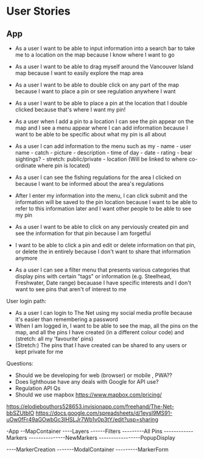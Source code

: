 # User Stories

## App

- As a user I want to be able to input information into a search bar to take me to a location on the map because I know where I want to go
- As a user I want to be able to drag myself around the Vancouver Island map because I want to easily explore the map area
- As a user I want to be able to double click on any part of the map because I want to place a pin or see regulation anywhere I want
- As a user I want to be able to place a pin at the location that I double clicked because that's where I want my pin!
- As a user when I add a pin to a location I can see the pin appear on the map and I see a menu appear where I can add information because I want to be able to be specific about what my pin is all about

- As a user I can add information to the menu such as my - name - user name - catch - picture - description - time of day - date - rating - bear sightings? - stretch: public/private - location (Will be linked to where co-ordinate where pin is located)

- As a user I can see the fishing regulations for the area I clicked on because I want to be informed about the area's regulations
- After I enter my information into the menu, I can click submit and the information will be saved to the pin location because I want to be able to refer to this information later and I want other people to be able to see my pin
- As a user I want to be able to click on any perviously created pin and see the information for that pin because I am forgetful
- I want to be able to click a pin and edit or delete information on that pin, or delete the in entirely because I don't want to share that information anymore

- As a user I can see a filter menu that presents various categories that display pins with certain "tags" or information (e.g. Steelhead, Freshwater, Date range) becauase I have specific interests and I don't want to see pins that aren't of interest to me

User login path:

- As a user I can login to The Net using my social media profile because it's easier than remembering a password
- When I am logged in, I want to be able to see the map, all the pins on the map, and all the pins I have created (in a different colour code) and (stretch: all my 'favourite' pins)
- (Stretch:) The pins that I have created can be shared to any users or kept private for me

Questions:

- Should we be developing for web (browser) or mobile , PWA??
- Does lighthouse have any deals with Google for API use?
- Regulation API Qs
- Should we use mapbox https://www.mapbox.com/pricing/

https://elodiebouthors528653.invisionapp.com/freehand/The-Net-bbSZUtbIO
https://docs.google.com/spreadsheets/d/1eysI9MS91-uOw0fFr49aGOwbGc3IHSLJr7Wb1v0p3tY/edit?usp=sharing

-App
--MapContainer
----Layers
------Filters
---------All Pins
------------Markers
---------------NewMarkers
-----------------PopupDisplay

----MarkerCreation
-------ModalContainer
---------MarkerForm

